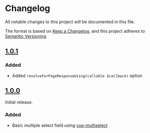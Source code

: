 # Changelog

All notable changes to this project will be documented in this file.

The format is based on [Keep a Changelog](https://keepachangelog.com/en/1.0.0/),
and this project adheres to [Semantic Versioning](https://semver.org/spec/v2.0.0.html).

## [1.0.1]

### Added

- Added `resolveForPageResponseUsing(callable $callback)` option

## [1.0.0]

Initial release.

### Added

- Basic multiple select field using [vue-multiselect](https://github.com/shentao/vue-multiselect)

[1.0.1]: https://github.com/optimistdigital/nova-multiselect-field/compare/1.0.0...1.0.1
[1.0.0]: https://github.com/optimistdigital/nova-multiselect-field/compare/f0356c8395ddabcacbc2b1ee72558623b04194e1...1.0.0
